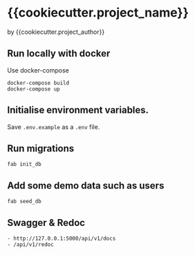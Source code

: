 # {{cookiecutter.project_name}}
by {{cookiecutter.project_author}}

## Run locally with docker

Use docker-compose
```
docker-compose build
docker-compose up
```


## Initialise environment variables. 

Save `.env.example`  as a `.env` file.


## Run migrations

```
fab init_db
```

## Add some demo data such as users
```
fab seed_db
```

## Swagger & Redoc
```
- http://127.0.0.1:5000/api/v1/docs
- /api/v1/redoc
```

